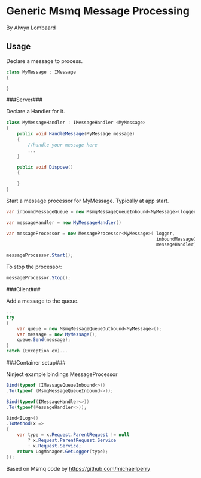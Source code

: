 Generic Msmq Message Processing
============================
By Alwyn Lombaard

Usage
-----

Declare a message to process.

```C#
class MyMessage : IMessage
{

}
``` 

###Server###

Declare a Handler for it.

```C#
class MyMessageHandler : IMessageHandler <MyMessage>
{
	public void HandleMessage(MyMessage message)
	{
		//handle your message here
		...
	}

	public void Dispose()
	{
		
	}
}
``` 


Start a message processor for MyMessage. Typically at app start. 

```C#
var inboundMessageQueue = new MsmqMessageQueueInbound<MyMessage>(logger);

var messageHandler = new MyMessageHandler()

var messageProcessor = new MessageProcessor<MyMessage>(	logger, 
														inboundMessageQueue, 
														messageHandler);

messageProcessor.Start();
``` 

To stop the processor:

```C#
messageProcessor.Stop();
```


###Client###

Add a message to the queue.

```C#
...
try
{
	var queue = new MsmqMessageQueueOutbound<MyMessage>();
	var message = new MyMessage();
	queue.Send(message);
}
catch (Exception ex)...
``` 

###Container setup###

Ninject example bindings MessageProcessor

```C#
Bind(typeof (IMessageQueueInbound<>))
.To(typeof (MsmqMessageQueueInbound<>));

Bind(typeof(IMessageHandler<>))
.To(typeof(MessageHandler<>));

Bind<ILog>()
.ToMethod(x =>
{
	var type = x.Request.ParentRequest != null 
		? x.Request.ParentRequest.Service 
		: x.Request.Service;
	return LogManager.GetLogger(type);
});
```


Based on Msmq code by https://github.com/michaellperry
